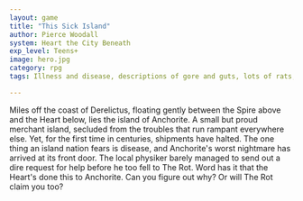 ```yaml
---
layout: game
title: "This Sick Island"
author: Pierce Woodall
system: Heart the City Beneath 
exp_level: Teens+
image: hero.jpg
category: rpg
tags: Illness and disease, descriptions of gore and guts, lots of rats, corpses, rotting flesh, other forms of rot, potential cannibalism, fungus, bodily fluid, and possible character death

---
```

Miles off the coast of Derelictus, floating gently between the Spire above and the Heart below, lies the island of Anchorite. A small but proud merchant island, secluded from the troubles that run rampant everywhere else. Yet, for the first time in centuries, shipments have halted. The one thing an island nation fears is disease, and Anchorite's worst nightmare has arrived at its front door. The local physiker barely managed to send out a dire request for help before he too fell to The Rot. Word has it that the Heart's done this to Anchorite. Can you figure out why? Or will The Rot claim you too?
